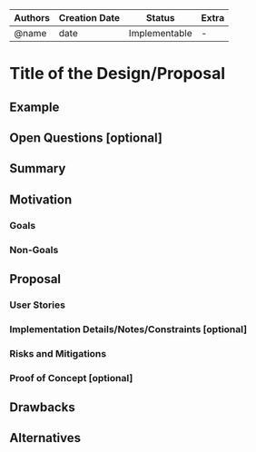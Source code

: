 | Authors       | Creation Date | Status      | Extra |
|---------------|---------------|-------------|---|
| @name | date | Implementable | - |

Title of the Design/Proposal
===================

<!-- Describe your change here.  This is purposefully freeform: we want
enough information to evaluate the design, but not so much that you're
annoyed by the overall design process and decide to bake cookies instead.
-->

## Example

<!-- Specify an example of how the user would use this.  It helps other
contributors get a feel for how this will look in real code, and provides
a good opportunity to evaluate the end-user feel of the code for yourself.

If you find yourself groaning at verbosity, copy-and-pasting a lot, or
writing a bunch of tiny helper functions, it's a good indication that you
might need to re-evaluate the user experience of your design.

This is also a good opportunity to stop and write a proof-of-concept, if
you haven't already, which should help catch practical nits with the
design. -->

## Open Questions [optional]

<!-- This is where to call out areas of the design that require closure before deciding
to implement the design.  For instance,
> 1. This requires exposing previously private resources which contain sensitive
     information.  Can we do this?
-->

## Summary

<!-- The `Summary` section is incredibly important for producing high quality
user-focused documentation such as release notes or a development roadmap. It
should be possible to collect this information before implementation begins in
order to avoid requiring implementers to split their attention between writing
release notes and implementing the feature itself.

A good summary is probably at least a paragraph in length.-->

## Motivation

<!-- This section is for explicitly listing the motivation, goals and non-goals of
this proposal. Describe why the change is important and the benefits to users.-->

### Goals

<!-- List the specific goals of the proposal. How will we know that this has succeeded?-->

### Non-Goals

<!-- What is out of scope for this proposal? Listing non-goals helps to focus discussion
and make progress.-->

## Proposal

<!-- This is where we get down to the nitty gritty of what the proposal actually is. -->

### User Stories

<!-- Detail the things that people will be able to do if this is implemented.
Include as much detail as possible so that people can understand the "how" of
the system. The goal here is to make this feel real for users without getting
bogged down.

User story examples
- As a user, I want to link the credit card to my profile so that I can pay for a rent faster, easier and without cash.
- As a service provider, I want to add photos of my vehicles in the application so that I can attract more users.
- As a user, I want several available vehicles to be displayed so that I can choose the most suitable option for me.

- As a <role> I can <capability>, so that <receive benefit> -->

### Implementation Details/Notes/Constraints [optional]

<!-- What are the caveats to the implementation? What are some important details that
didn't come across above. Go in to as much detail as necessary here. This might
be a good place to talk about core concepts and how they relate. -->

### Risks and Mitigations

<!-- What are the risks of this proposal and how do we mitigate. Think broadly. For
example, consider both security and how this will impact the larger Operator Framework
ecosystem.

How will security be reviewed and by whom? How will UX be reviewed and by whom?

Consider including folks that also work outside your immediate sub-project. -->

### Proof of Concept [optional]

<!-- A demo showcasing a prototype of your design can be extremely useful to the
community when reviewing your proposal. There are many services that enable
you to record and share demos. Most OLM features can be showcased from the
command line, making [https://asciinema.org](https://asciinema.org) an
excellent option to [record](https://asciinema.org/docs/usage) and
[embed](https://asciinema.org/docs/embedding) your demo.

Be sure to include:
- An embedded recording of the prototype in action.
- A link to the repository hosting the changes that the prototype introduces. -->

## Drawbacks

<!-- The idea is to find the best form of an argument why this enhancement should _not_ be implemented. -->

## Alternatives

<!-- Similar to the `Drawbacks` section the `Alternatives` section is used to
highlight and record other possible approaches to delivering the value proposed
by an enhancement. -->
